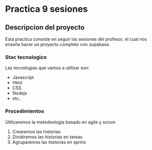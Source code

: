 # Practica 9 sesiones 
## Descripcion del proyecto
Esta practica consiste en seguir las sesiones del profesor, el cual nos enseña hacer un proyecto completo con supabase.
### Stac tecnologico
Las tecnologias que vamos a utilizar son:
- Javascript
- Html
- CSS
- Nodejs
- etc..
### Procedimientos 
Utilizaremos la metedeologia basado en agile y scrom 
1. Crearemos las historias
2. Dividiremos las historias en tareas 
3. Agruparemos las historias en sprins 
